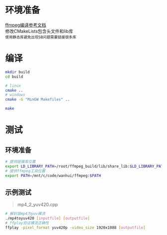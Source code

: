 # 环境准备  
[ffmpeg编译参考文档](https://j6sc416eds.feishu.cn/docx/doxcnDfFEQiyzgBsQxMIT8N4jWe)  
修改CMakeLists包含头文件和lib库  
`使用静态库避免出现SB问题需要链接很多库`

# 编译
```bash
mkdir build
cd build

# linux
cmake .. 
# windows
cmake -G "MinGW Makefiles" ..

make
```

# 测试
## 环境准备
```bash
# 提供链接库位置
export LD_LIBRARY_PATH=/root/ffmpeg_build/lib/share_lib:$LD_LIBRARY_PATH
# 提供ffmpeg工具位置
export PATH=/mnt/c/code/wanhui/ffmpeg:$PATH
```

## 示例测试
> mp4_2_yuv420.cpp
```bash
# 解封装mp4为yuv裸流
./mp4toyuv420 [inputfile] [outputfile]
# ffplay验证裸流正确性
ffplay -pixel_format yuv420p -video_size 1920x1088 [outputfile]
```